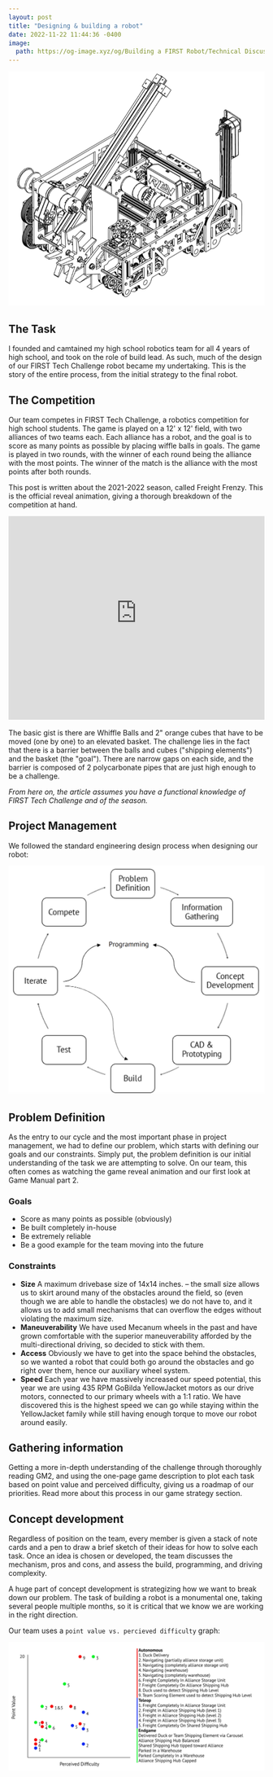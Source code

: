 ```yaml
---
layout: post
title: "Designing & building a robot"
date: 2022-11-22 11:44:36 -0400
image:
  path: https://og-image.xyz/og/Building a FIRST Robot/Technical Discussion/blog.jackcrane.rocks/https/menlo/cheerfulorange/{{h}}ffffff/data.png
---
```


![Promotional banner](/images/robot-banner.png)

## The Task

I founded and camtained my high school robotics team for all 4 years of high school, and took on the role of build lead. As such, much of the design of our FIRST Tech Challenge robot became my undertaking. This is the story of the entire process, from the initial strategy to the final robot.

## The Competition

Our team competes in FIRST Tech Challenge, a robotics competition for high school students. The game is played on a 12' x 12' field, with two alliances of two teams each. Each alliance has a robot, and the goal is to score as many points as possible by placing wiffle balls in goals. The game is played in two rounds, with the winner of each round being the alliance with the most points. The winner of the match is the alliance with the most points after both rounds.

This post is written about the 2021-2022 season, called Freight Frenzy. This is the official reveal animation, giving a thorough breakdown of the competition at hand.

<!-- original dimensions 560x315 -->
<iframe width="100%" height="400" src="https://www.youtube-nocookie.com/embed/I6lX12idAf8" title="YouTube video player" frameborder="0" allow="accelerometer; autoplay; clipboard-write; encrypted-media; gyroscope; picture-in-picture" allowfullscreen></iframe>

The basic gist is there are Whiffle Balls and 2" orange cubes that have to be moved (one by one) to an elevated basket. The challenge lies in the fact that there is a barrier between the balls and cubes ("shipping elements") and the basket (the "goal"). There are narrow gaps on each side, and the barrier is composed of 2 polycarbonate pipes that are just high enough to be a challenge.

_From here on, the article assumes you have a functional knowledge of FIRST Tech Challenge and of the season._

## Project Management

We followed the standard engineering design process when designing our robot:

![Engineering Design Process](/images/robot-design-process.png)

## Problem Definition

As the entry to our cycle and the most important phase in project management, we had to define our problem, which starts with defining our goals and our constraints. Simply put, the problem definition is our initial understanding of the task we are attempting to solve. On our team, this often comes as watching the game reveal animation and our first look at Game Manual part 2.

### Goals

- Score as many points as possible (obviously)
- Be built completely in-house
- Be extremely reliable
- Be a good example for the team moving into the future

### Constraints

- **Size** A maximum drivebase size of 14x14 inches. – the small size allows us to skirt around many of the obstacles around the field, so (even though we are able to handle the obstacles) we do not have to, and it allows us to add small mechanisms that can overflow the edges without violating the maximum size.
- **Maneuverability** We have used Mecanum wheels in the past and have grown comfortable with the superior maneuverability afforded by the multi-directional driving, so decided to stick with them.
- **Access** Obviously we have to get into the space behind the obstacles, so we wanted a robot that could both go around the obstacles and go right over them, hence our auxiliary wheel system.
- **Speed** Each year we have massively increased our speed potential, this year we are using 435 RPM GoBilda YellowJacket motors as our drive motors, connected to our primary wheels with a 1:1 ratio. We have discovered this is the highest speed we can go while staying within the YellowJacket family while still having enough torque to move our robot around easily.

## Gathering information

Getting a more in-depth understanding of the challenge through thoroughly reading GM2, and using the one-page game description to plot each task based on point value and perceived difficulty, giving us a roadmap of our priorities. Read more about this process in our game strategy section.

## Concept development

Regardless of position on the team, every member is given a stack of note cards and a pen to draw a brief sketch of their ideas for how to solve each task. Once an idea is chosen or developed, the team discusses the mechanism, pros and cons, and assess the build, programming, and driving complexity.

A huge part of concept development is strategizing how we want to break down our problem. The task of building a robot is a monumental one, taking several people multiple months, so it is critical that we know we are working in the right direction.

Our team uses a `point value vs. percieved difficulty` graph:

![Point value vs. percieved difficulty](/images/robot-plot.png)

<script data-name="BMC-Widget" data-cfasync="false" src="https://cdnjs.buymeacoffee.com/1.0.0/widget.prod.min.js" data-id="jackcrane" data-description="Support me on Buy me a coffee!" data-message="Feeling generous?" data-color="#FFDD00" data-position="Right" data-x_margin="18" data-y_margin="18"></script>
